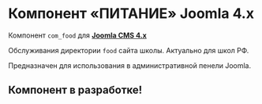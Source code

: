 # Компонент «ПИТАНИЕ» Joomla 4.x

Компонент `com_food` для <ins>**Joomla CMS 4.x**</ins>

Обслуживания директории `food` сайта школы. Актуально для школ РФ.

Предназначен для использования в административной пенели Joomla.

## Компонент в разработке!

<!-- ![Компонент «ПИТАНИЕ» Joomla 4.x](src/screen/com_food-4.x-0001.png "Компонент «ПИТАНИЕ» Joomla 4.x") -->

<!-- ![Компонент «ПИТАНИЕ» Joomla 4.x](src/screen/com_food-4.x-0002.png "Компонент «ПИТАНИЕ» Joomla 4.x") -->
